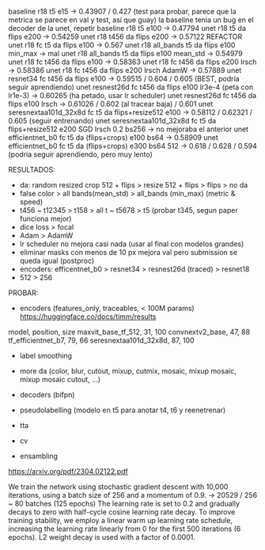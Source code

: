 baseline r18 t5 e15 -> 0.43907 / 0.427 (test para probar, parece que la metrica se parece en val y test, así que guay)
la baseline tenia un bug en el decoder de la unet, repetir
baseline r18 t5 e100 -> 0.47794
unet r18 t5 da flips e200 -> 0.54259
unet r18 t456 da flips e200 -> 0.57122
REFACTOR
unet r18 fc t5 da flips e100 -> 0.567
unet r18 all_bands t5 da flips e100 min_max -> mal
unet r18 all_bands t5 da flips e100 mean_std -> 0.54979
unet r18 fc t456 da flips e100 -> 0.58363
unet r18 fc t456 da flips e200 lrsch -> 0.58386 
unet r18 fc t456 da flips e200 lrsch AdamW -> 0.57889
unet resnet34 fc t456 da flips e100  -> 0.59515 / 0.604 / 0.605 (BEST, podría seguir aprendiendo)
unet resnest26d fc t456 da flips e100 lr3e-4 (peta con lr1e-3) -> 0.60265 (ha petado, usar lr scheduler)
unet resnest26d fc t456 da flips e100 lrsch -> 0.61026 / 0.602 (al tracear baja) / 0.601
unet seresnextaa101d_32x8d fc t5 da flips+resize512 e100 -> 0.58112	 / 0.62321 / 0.605 (seguir entrenando)
unet seresnextaa101d_32x8d fc t5 da flips+resize512 e200 SGD lrsch 0.2 bs256 -> no mejoraba el anterior
unet efficientnet_b0 fc t5 da (flips+crops) e100 bs64 -> 0.58909
unet efficientnet_b0 fc t5 da (flips+crops) e300 bs64 512 -> 0.618 / 0.628 / 0.594 (podría seguir aprendiendo, pero muy lento)

RESULTADOS:

- da: random resized crop 512 + flips > resize 512 + flips > flips > no da
- false color > all bands(mean_std) > all_bands (min_max) (metric & speed)
- t456 ~ t12345 > t158 > all t ~ t5678 > t5 (probar t345, segun paper funciona mejor)
- dice loss > focal 
- Adam > AdamW
- lr scheduler no mejora casi nada (usar al final con modelos grandes)
- eliminar masks con menos de 10 px mejora val pero submission se queda igual (postproc)
- encoders: efficentnet_b0 > resnet34 > resnest26d (traced) > resnet18
- 512 > 256 

PROBAR:

- encoders (features_only, traceables, < 100M params) https://huggingface.co/docs/timm/results

model, position, size 
maxvit_base_tf_512, 31, 100
convnextv2_base, 47, 88
tf_efficientnet_b7, 79, 66
seresnextaa101d_32x8d, 87, 100

- label smoothing
- more da (color, blur, cutout, mixup, cutmix, mosaic, mixup mosaic, mixup mosaic cutout, ...)
- decoders (bifpn)
- pseudolabelling (modelo en t5 para anotar t4, t6 y reenetrenar)

- tta
- cv
- ensambling


https://arxiv.org/pdf/2304.02122.pdf 

We train the network using stochastic gradient descent with
10,000 iterations, using a batch size of 256 and a momentum
of 0.9. -> 20529 / 256 ~ 80 batches (125 epochs)
The learning rate is set to 0.2 and gradually decays to zero with half-cycle
cosine learning rate decay. To improve training stability, we
employ a linear warm up learning rate schedule, increasing
the learning rate linearly from 0 for the first 500 iterations (6 epochs).
L2 weight decay is used with a factor of 0.0001.
